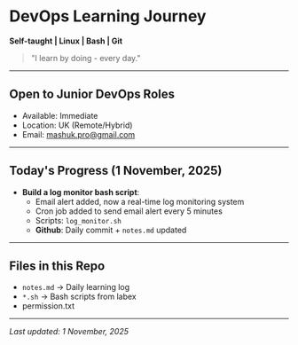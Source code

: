 # DevOps Learning Journey

**Self-taught | Linux | Bash | Git**
> "I learn by doing - every day."

---

## Open to Junior DevOps Roles
- Available: Immediate
- Location: UK (Remote/Hybrid)
- Email: mashuk.pro@gmail.com

---

## Today's Progress (1 November, 2025)
- **Build a log monitor bash script**:
	- Email alert added, now a real-time log monitoring system
	- Cron job added to send email alert every 5 minutes
	- Scripts: `log_monitor.sh`
	- **Github**: Daily commit + `notes.md` updated

---

## Files in this Repo
- `notes.md` -> Daily learning log
- `*.sh` -> Bash scripts from labex
- permission.txt

---

*Last updated: 1 November, 2025*